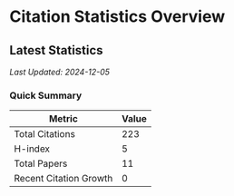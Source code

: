# Citation Statistics Overview

## Latest Statistics
*Last Updated: 2024-12-05*

### Quick Summary
| Metric | Value |
| ------ | ----- |
| Total Citations | 223 |
| H-index | 5 |
| Total Papers | 11 |
| Recent Citation Growth | 0 |